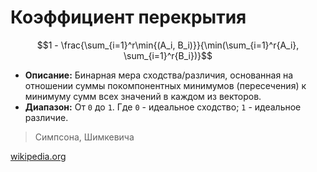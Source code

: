 # Коэффициент перекрытия

$$1 - \frac{\sum_{i=1}^r\min{(A_i, B_i)}}{\min(\sum_{i=1}^r{A_i}, \sum_{i=1}^r{B_i})}$$

* **Описание:** Бинарная мера сходства/различия, основанная на отношении суммы покомпонентных минимумов (пересечения) к минимуму сумм всех значений в каждом из векторов.
* **Диапазон:** От `0` до `1`. Где `0` - идеальное сходство; `1` - идеальное различие.

> Симпсона, Шимкевича

[wikipedia.org](https://en.wikipedia.org/wiki/Overlap_coefficient)
